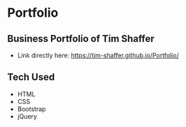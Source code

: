 # Portfolio

## Business Portfolio of Tim Shaffer
* Link directly here: https://tim-shaffer.github.io/Portfolio/

## Tech Used
* HTML 
* CSS
* Bootstrap
* jQuery




